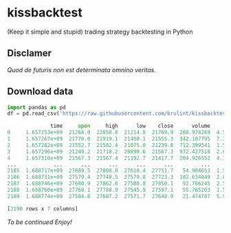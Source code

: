 # kissbacktest
(Keep it simple and stupid) trading strategy backtesting in Python

## Disclamer

_Quod de futuris non est determinata omnino veritas._

## Download data

```python
import pandas as pd
df = pd.read_csv('https://raw.githubusercontent.com/brulint/kissbacktest/main/btceur_4h.csv')
```

```python
              time     open     high      low    close      volume         count
0     1.657253e+09  21264.0  22050.0  21214.8  21769.9  208.974269  4.540874e+06
1     1.657267e+09  21770.0  21919.1  21400.1  21555.3  342.107795  7.376402e+06
2     1.657282e+09  21552.7  21582.4  21075.0  21239.8  712.399541  1.517022e+07
3     1.657296e+09  21249.2  21718.2  20890.6  21567.3  972.427518  2.054594e+07
4     1.657310e+09  21567.3  21567.4  21192.7  21417.7  204.926552  4.382840e+06
...            ...      ...      ...      ...      ...         ...           ...
2185  1.688717e+09  27689.5  27808.0  27610.4  27751.7   54.904653  1.520114e+06
2186  1.688731e+09  27579.4  27748.5  27570.8  27723.3  102.634849  2.839516e+06
2187  1.688746e+09  27680.9  27862.6  27588.8  27850.1   92.766245  2.573481e+06
2188  1.688760e+09  27768.1  27788.9  27545.9  27597.1   55.765203  1.543954e+06
2189  1.688774e+09  27584.8  27687.2  27571.7  27648.9   21.474707  5.931365e+05

[2190 rows x 7 columns]
```

_To be continued_
_Enjoy!_
